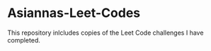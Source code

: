 # Asiannas-Leet-Codes
This repository inlcludes copies of the Leet Code challenges I have completed. 
